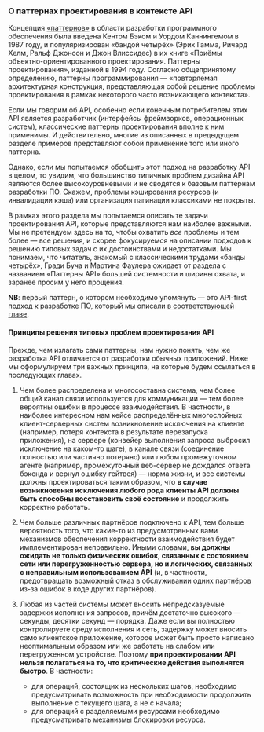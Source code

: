 ### О паттернах проектирования в контексте API

Концепция [«паттернов»](https://en.wikipedia.org/wiki/Software_design_pattern#History) в области разработки программного обеспечения была введена Кентом Бэком и Уордом Каннингемом в 1987 году, и популяризирован «бандой четырёх» (Эрих Гамма, Ричард Хелм, Ральф Джонсон и Джон Влиссидес) в их книге «Приёмы объектно-ориентированного проектирования. Паттерны проектирования», изданной в 1994 году. Согласно общепринятому определению, паттерны программирования — «повторяемая архитектурная конструкция, представляющая собой решение проблемы проектирования в рамках некоторого часто возникающего контекста».

Если мы говорим об API, особенно если конечным потребителем этих API является разработчик (интерфейсы фреймворков, операционных систем), классические паттерны проектирования вполне к ним применимы. И действительно, многие из описанных в предыдущем разделе примеров представляют собой применение того или иного паттерна.

Однако, если мы попытаемся обобщить этот подход на разработку API в целом, то увидим, что большинство типичных проблем дизайна API являются более высокоуровневыми и не сводятся к базовым паттернам разработки ПО. Скажем, проблемы кэширования ресурсов (и инвалидации кэша) или организация пагинации классиками не покрыты.

В рамках этого раздела мы попытаемся описать те задачи проектирования API, которые представляются нам наиболее важными. Мы не претендуем здесь на то, чтобы охватить *все* проблемы и тем более — все решения, и скорее фокусируемся на описании подходов к решению типовых задач с их достоинствами и недостатками. Мы понимаем, что читатель, знакомый с классическими трудами «банды четырёх», Гради Буча и Мартина Фаулера ожидает от раздела с названием «Паттерны API» большей системности и ширины охвата, и заранее просим у него прощения.

**NB**: первый паттерн, о котором необходимо упомянуть — это API-first подход к разработке ПО, который мы описали [в соответствующей главе](#intro-api-first-approach).

#### Принципы решения типовых проблем проектирования API

Прежде, чем излагать сами паттерны, нам нужно понять, чем же разработка API отличается от разработки обычных приложений. Ниже мы сформулируем три важных принципа, на которые будем ссылаться в последующих главах.

  1. Чем более распределена и многосоставна система, чем более общий канал связи используется для коммуникации — тем более вероятны ошибки в процессе взаимодействия. В частности, в наиболее интересном нам кейсе распределённых многослойных клиент-серверных систем возникновение исключения на клиенте (например, потеря контекста в результате перезапуска приложения), на сервере (конвейер выполнения запроса выбросил исключение на каком-то шаге), в канале связи (соединение полностью или частично потеряно) или любом промежуточном агенте (например, промежуточный веб-сервер не дождался ответа бэкенда и вернул ошибку гейтвея) — норма жизни, и все системы должны проектироваться таким образом, что **в случае возникновения исключения любого рода клиенты API должны быть способны восстановить своё состояние** и продолжить корректно работать.

  2. Чем больше различных партнёров подключено к API, тем больше вероятность того, что какие-то из предусмотренных вами механизмов обеспечения корректности взаимодействия будет имплементирован неправильно. Иными словами, **вы должны ожидать не только физических ошибок, связанных с состоянием сети или перегруженностью сервера, но и логических, связанных с неправильным использованием API** (и, в частности, предотвращать возможный отказ в обслуживании одних партнёров из-за ошибок в коде других партнёров).

  3. Любая из частей системы может вносить непредсказуемые задержки исполнения запросов, причём достаточно высокого — секунды, десятки секунд — порядка. Даже если вы полностью контролируете среду исполнения и сеть, задержку может вносить само клиентское приложение, которое может быть просто написано неоптимальным образом или же работать на слабом или перегруженном устройстве. Поэтому **при проектировании API нельзя полагаться на то, что критические действия выполнятся быстро**. В частности:
      * для операций, состоящих из нескольких шагов, необходимо предусматривать возможность при необходимости продолжить выполнение с текущего шага, а не с начала;
      * для операций с разделяемыми ресурсами необходимо предусматривать механизмы блокировки ресурса.